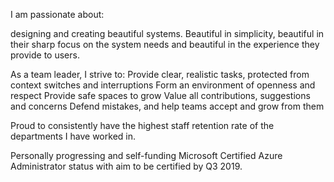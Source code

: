 I am passionate about:

designing and creating beautiful systems. Beautiful in simplicity, beautiful in their sharp focus on the system needs and beautiful in the experience they provide to users.

As a team leader, I strive to:
Provide clear, realistic tasks, protected from context switches and interruptions
Form an environment of openness and respect
Provide safe spaces to grow
Value all contributions, suggestions and concerns
Defend mistakes, and help teams accept and grow from them

Proud to consistently have the highest staff retention rate of the departments I have worked in.

Personally progressing and self-funding Microsoft Certified Azure Administrator status with aim to be certified by Q3 2019.